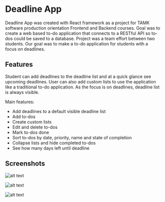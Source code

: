 # Deadline App

Deadline App was created with React framework as a project for TAMK software production orientation Frontend and Backend courses. Goal was to create a web based to-do application that connects to a RESTful API so to-dos could be saved to a database. Project was a team effort between two students. Our goal was to make a to-do application for students with a focus on deadlines.

## Features

Student can add deadlines to the deadline list and at a quick glance see upcoming deadlines. User can also add custom lists to use the application like a traditional to-do application. As the focus is on deadlines, deadline list is always visible.

Main features:
- Add deadlines to a default visible deadline list
- Add to-dos
- Create custom lists
- Edit and delete to-dos
- Mark to-dos done
- Sort to-dos by date, priority, name and state of completion
- Collapse lists and hide completed to-dos
- See how many days left until deadline

## Screenshots

![alt text](https://prnt.sc/w6elfq)

![alt text](https://prnt.sc/w6elfq)

![alt text](https://prnt.sc/w6elfq)
